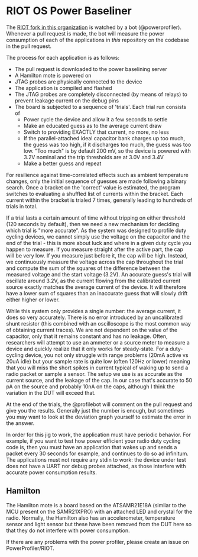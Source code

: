 # RIOT OS Power Baseliner

The [RIOT fork in this organization](https://github.com/PowerProfiler/RIOT) is watched by a bot (@powerprofiler). Whenever a pull request is made, the bot will measure the power consumption of each of the applications in *this* repository on the codebase in the pull request.

The process for each application is as follows:
- The pull request is downloaded to the power baselining server
- A Hamilton mote is powered on
- JTAG probes are physically connected to the device
- The application is compiled and flashed
- The JTAG probes are completely disconnected (by means of relays) to prevent leakage current on the debug pins
- The board is subjected to a sequence of 'trials'. Each trial run consists of
  - Power cycle the device and allow it a few seconds to settle
  - Make an educated guess as to the average current draw
  - Switch to providing EXACTLY that current, no more, no less
  - If the parallel-attached ideal capacitor bank charges up too much, the guess was too high, if it discharges too much, the guess was too low. "Too much" is by default 200 mV, so the device is powered with 3.2V nominal and the trip thresholds are at 3.0V and 3.4V
  - Make a better guess and repeat

For resilience against time-correlated effects such as ambient temperature changes, only the initial sequence of guesses are made following a binary search. Once a bracket on the 'correct' value is estimated, the program switches to evaluating a shuffled list of currents within the bracket. Each current within the bracket is trialed 7 times, generally leading to hundreds of trials in total. 

If a trial lasts a certain amount of time without tripping on either threshold (120 seconds by default), then we need a new mechanism for deciding which trial is "more accurate". As the system was designed to profile duty cycling devices, we cannot simply use the voltage on the capacitor and the end of the trial - this is more about luck and where in a given duty cycle you happen to measure. If you measure straight after the active part, the cap will be very low. If you measure just before it, the cap will be high. Instead, we continuously measure the voltage across the cap throughout the trial and compute the sum of the squares of the difference between the measured voltage and the start voltage (3.2V). An accurate guess's trial will oscillate around 3.2V, as the current flowing from the calibrated current source exactly matches the average current of the device. It will therefore have a lower sum of squares than an inaccurate guess that will slowly drift either higher or lower.

While this system only provides a single number: the average current, it does so very accurately. There is no error introduced by an uncalibrated shunt resistor (this combined with an oscilloscope is the most common way of obtaining current traces). We are not dependent on the value of the capacitor, only that it remains constant and has no leakage. Often, researchers will attempt to use an ammeter or a source meter to measure a device and quickly realize that it only works for steady-state. For a duty-cycling device, you not only struggle with range problems (20mA active vs 20uA idle) but your sample rate is quite low (often 120Hz or lower) meaning that you will miss the short spikes in current typical of waking up to send a radio packet or sample a sensor. The setup we use is as accurate as the current source, and the leakage of the cap. In our case that's accurate to 50 pA on the source and probably 10nA on the caps, although I think the variation in the DUT will exceed that.

At the end of the trials, the @profilebot will comment on the pull request and give you the results. Generally just the number is enough, but sometimes you may want to look at the deviation graph yourself to estimate the error in the answer.

In order for this jig to work, the application must have periodic behavior. For example, if you want to test how power efficient your radio duty cycling code is, then you must have an application that wakes up and sends a packet every 30 seconds for example, and continues to do so ad infinitum. The applications must not require any stdin to work: the device under test does not have a UART nor debug probes attached, as those interfere with accurate power consumption results.

## Hamilton

The Hamilton mote is a board based on the ATSAMR21E18A (similar to the MCU present on the SAMR21XPRO) with an attached LED and crystal for the radio. Normally, the Hamilton also has an accelerometer, temperature sensor and light sensor but these have been removed from the DUT here so that they do not interfere with power consumption.

If there are any problems with the power profiler, please create an issue on PowerProfiler/RIOT.
